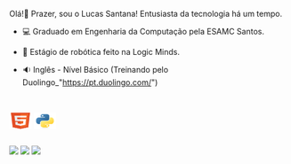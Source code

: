 Olá!👋
Prazer, sou o Lucas Santana! 
Entusiasta da tecnologia há um tempo. 

- 💻 Graduado em Engenharia da Computação pela ESAMC Santos.
- 🤖 Estágio de robótica feito na Logic Minds.
- 🔉 Inglês - Nível Básico (Treinando pelo Duolingo_"https://pt.duolingo.com/")

  ## 

<div style="display: inline_block"><br>
  <img align="center" alt="Lucas-HTML" height="30" width="40" src="https://raw.githubusercontent.com/devicons/devicon/master/icons/html5/html5-original.svg">
  <img align="center" alt="Lucas-Python" height="30" width="40" src="https://raw.githubusercontent.com/devicons/devicon/master/icons/python/python-original.svg">
  </div>
  
  ##
 
<div> 
  <a href="https://www.instagram.com/lucas_s_s.luffy/" target="_blank"><img src="https://img.shields.io/badge/-Instagram-%23E4405F?style=for-the-badge&logo=instagram&logoColor=white" target="_blank"></a>	
  <a href = "mailto:lucassantanasouza4@gmail.com"><img src="https://img.shields.io/badge/-Gmail-%23333?style=for-the-badge&logo=gmail&logoColor=white" target="_blank"></a>
  <a href="https://www.linkedin.com/in/lucas-santana-souzaaa/" target="_blank"><img src="https://img.shields.io/badge/-LinkedIn-%230077B5?style=for-the-badge&logo=linkedin&logoColor=white" target="_blank"></a> 
  
</div>
